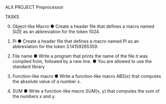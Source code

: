 ALX PROJECT
Preprocessor

TASKS

0. Object-like Macro
●	Create a header file that defines a macro named SIZE as an abbreviation for the token 1024.

1. Pi
●	Create a header file that defines a macro named PI as an abbreviation for the token 3.14159265359.

2. File name
●	Write a program that prints the name of the file it was compiled from, followed by a new line.
●	You are allowed to use the standard library

3. Function-like macro
●	Write a function-like macro ABS(x) that computes the absolute value of a number x.

4. SUM
●	Write a function-like macro SUM(x, y) that computes the sum of the numbers x and y.
